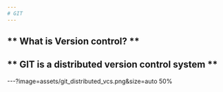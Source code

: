 ```yaml
---
# GIT
---
```

** What is Version control? **
---
** GIT is a distributed version control system **
---
---?image=assets/git_distributed_vcs.png&size=auto 50%

